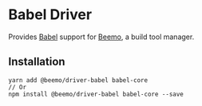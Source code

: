 # Babel Driver

Provides [Babel](https://github.com/babel/babel) support for
[Beemo](https://github.com/milesj/beemo), a build tool manager.

## Installation

```
yarn add @beemo/driver-babel babel-core
// Or
npm install @beemo/driver-babel babel-core --save
```
